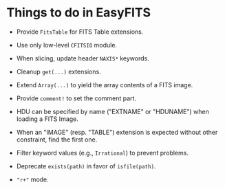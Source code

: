 # Things to do in EasyFITS

* Provide `FitsTable` for FITS Table extensions.

* Use only low-level `CFITSIO` module.
* When slicing, update header `NAXIS*` keywords.
* Cleanup `get(...)` extensions.
* Extend `Array(...)` to yield the array contents of a FITS image.
* Provide `comment!` to set the comment part.
* HDU can be specified by name ("EXTNAME" or "HDUNAME") when loading a FITS
  Image.
* When an "IMAGE" (resp. "TABLE") extension is expected without other
  constraint, find the first one.
* Filter keyword values (e.g., `Irrational`) to prevent problems.
* Deprecate `exists(path)` in favor of `isfile(path)`.
* `"r+"` mode.
